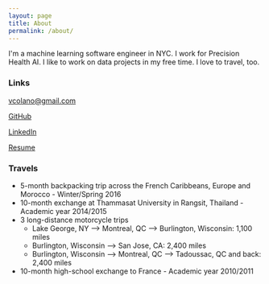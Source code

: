 ```yaml
---
layout: page
title: About
permalink: /about/
---
```


I'm a machine learning software engineer in NYC. I work for Precision Health AI. I like to work on data projects in my free time. I love to travel, too.

### Links

[vcolano@gmail.com](mailto:vcolano@gmail.com)

[GitHub](https://github.com/vcolano)

[LinkedIn](https://www.linkedin.com/in/vito-colano-a090865b/)

[Resume](https://drive.google.com/open?id=0Bzc8faOK4sArb2NENG1GZlRVRU0)

### Travels

* 5-month backpacking trip across the French Caribbeans, Europe and Morocco - Winter/Spring 2016
* 10-month exchange at Thammasat University in Rangsit, Thailand - Academic year 2014/2015
* 3 long-distance motorcycle trips
  * Lake George, NY --> Montreal, QC --> Burlington, Wisconsin: 1,100 miles
  * Burlington, Wisconsin --> San Jose, CA: 2,400 miles
  * Burlington, Wisconsin --> Montreal, QC --> Tadoussac, QC and back: 2,400 miles
* 10-month high-school exchange to France - Academic year 2010/2011
